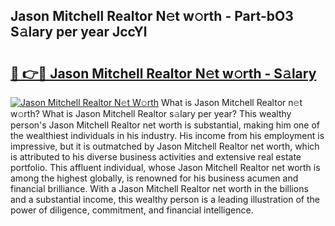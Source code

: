 ## Jason Mitchell Realtor N𝚎t w𝚘rth - Part-bO3 S𝚊lary per year JccYl

# <h2><a href="http://gc57l2v.nevu.top/?p=Jason+Mitchell+Realtor">🔗 👉🔴 Jason Mitchell Realtor N𝚎t w𝚘rth - S𝚊lary</a></h2>

[![Jason Mitchell Realtor N𝚎t W𝚘rth](https://i.imgur.com/Oavwk0R.jpeg)](http://gc57l2v.nevu.top/?p=Jason+Mitchell+Realtor)
What is Jason Mitchell Realtor n𝚎t w𝚘rth? What is Jason Mitchell Realtor s𝚊lary per year?
This wealthy person's Jason Mitchell Realtor net worth is substantial, making him one of the wealthiest individuals in his industry. His income from his employment is impressive, but it is outmatched by Jason Mitchell Realtor net worth, which is attributed to his diverse business activities and extensive real estate portfolio. This affluent individual, whose Jason Mitchell Realtor net worth is among the highest globally, is renowned for his business acumen and financial brilliance. With a Jason Mitchell Realtor net worth in the billions and a substantial income, this wealthy person is a leading illustration of the power of diligence, commitment, and financial intelligence.
